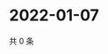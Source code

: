 # 2022-01-07

共 0 条

<!-- BEGIN WEIBO -->
<!-- 最后更新时间 Fri Jan 07 2022 19:12:21 GMT+0800 (China Standard Time) -->

<!-- END WEIBO -->
